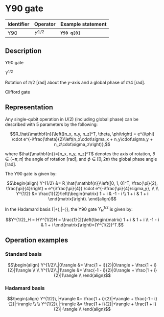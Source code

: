 # Y90 gate

| Identifier | Operator  | Example statement |
|------------|-----------|-------------------|
| Y90        | $Y^{1/2}$ | **`Y90 q[0]`**    |

## Description

Y90 gate

$Y^{1/2}$

Rotation of $\pi/2$ [rad] about the _y_-axis and a global phase of $\pi/4$ [rad].

Clifford gate

## Representation

Any single-qubit operation in $U(2)$ (including global phase) can be described with 5 parameters by the following:

$$R_\hat{\mathbf{n}}\left([n_x, n_y, n_z]^T, \theta, \phi\right) = e^{i\phi} \cdot e^{-i\frac{\theta}{2}\left(n_x\cdot\sigma_x + n_y\cdot\sigma_y + n_z\cdot\sigma_z\right)},$$

where $\hat{\mathbf{n}}=[n_x, n_y, n_z]^T$ denotes the axis of rotation, $\theta\in(-\pi, \pi]$ the angle of rotation [rad], and $\phi\in[0,2\pi)$ the global phase angle [rad].

The Y90 gate is given by:

$$\begin{align}
Y^{1/2} &= R_\hat{\mathbf{n}}\left([0, 1, 0]^T, \frac{\pi}{2}, \frac{\pi}{4}\right) = e^{i\frac{\pi}{4}} \cdot e^{-i\frac{\pi}{4}\sigma_y}, \\
\\
Y^{1/2} &= \frac{1}{2}\left(\begin{matrix}
1 + i & -1 - i \\
1 + i & 1 + i 
\end{matrix}\right).
\end{align}$$

In the Hadamard basis $\{|+\rangle, |-\rangle\}$, the Y90 gate $Y^{1/2}_H$ is given by:

$$Y^{1/2}_H = HY^{1/2}H = \frac{1}{2}\left(\begin{matrix}
1 + i & 1 + i \\
-1 - i & 1 + i 
\end{matrix}\right)=(Y^{1/2})^T.$$

## Operation examples

### Standard basis

$$\begin{align}
Y^{1/2}\,|0\rangle &= \frac{1 + i}{2}|0\rangle + \frac{1 + i}{2}|1\rangle \\
\\
Y^{1/2}\,|1\rangle &= \frac{-1 - i}{2}|0\rangle + \frac{1 + i}{2}|1\rangle \\
\end{align}$$

### Hadamard basis

$$\begin{align}
Y^{1/2}\,|+\rangle &= \frac{1 + i}{2}|+\rangle + \frac{-1 - i}{2}|-\rangle \\
\\
Y^{1/2}\,|-\rangle &= \frac{1 + i}{2}|+\rangle + \frac{1 + i}{2}|-\rangle \\
\end{align}$$
